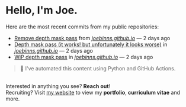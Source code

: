 # Hello, I'm Joe.
Here are the most recent commits from my public repositories:<br>
<!--activity_section_start-->
- [Remove depth mask pass](https://github.com/joebinns/joebinns.github.io/commit/fc5aa69f9f76e48a6d04fac555cb4f558a84ef6d) from [*joebinns.github.io*](https://github.com/joebinns/joebinns.github.io) — 2 days ago
- [Depth mask pass (it works! but unfortunately it looks worse)](https://github.com/joebinns/joebinns.github.io/commit/135db0369bfc063475ad496078b7fcdd6459b332) in [*joebinns.github.io*](https://github.com/joebinns/joebinns.github.io) — 2 days ago
- [WiP depth mask pass](https://github.com/joebinns/joebinns.github.io/commit/78c05c8a132b7705f7a772c2b5ce4427629e48fb) in [*joebinns.github.io*](https://github.com/joebinns/joebinns.github.io) — 2 days ago
<!--activity_section_end-->
> 🚀 I've automated this content using Python  and GitHub Actions.

<br>Interested in anything you see? **Reach out**!<br>
Recruiting? Visit [my website](https://joebinns.com/) to view my **portfolio**, **curriculum vitae** and more.
